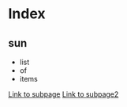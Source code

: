 # Index
## sun

* list
* of 
* items

[Link to subpage][ref1]
[Link to subpage2](/masters/blog?id=dir/test2.md)

[ref1]: /masters/blog?id=dir/test.md
